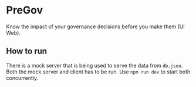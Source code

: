 # PreGov
Know the impact of your governance decisions before you make them (UI Web).

## How to run
There is a mock server that is being used to serve the data from `db.json`. Both the mock server and client has to be run. Use `npm run dev` to start both concurrently.
